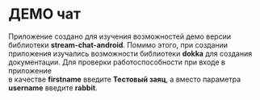 # ДЕМО чат
Приложение создано для изучения возможностей демо версии библиотеки <b>stream-chat-android</b>.
Помимо этого, при создании приложения изучались возможности библиотеки <b>dokka</b> для создания документации.
Для проверки работоспособности при входе в приложение <br>в качестве <b>firstname</b> введите <b>Тестовый заяц</b>, 
а вместо параметра <b>username</b> введите <b>rabbit</b>.